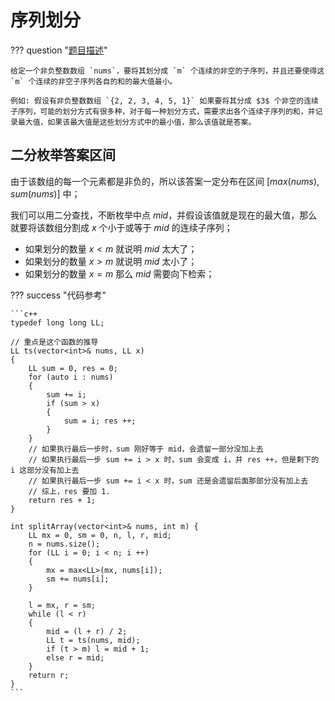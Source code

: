 # 序列划分

??? question "[题目描述](https://leetcode.cn/problems/split-array-largest-sum/)"

    给定一个非负整数数组 `nums`，要将其划分成 `m` 个连续的非空的子序列，并且还要使得这 `m` 个连续的非空子序列各自的和的最大值最小。

    例如: 假设有非负整数数组 `{2, 2, 3, 4, 5, 1}` 如果要将其分成 $3$ 个非空的连续子序列，可能的划分方式有很多种，对于每一种划分方式，需要求出各个连续子序列的和，并记录最大值，如果该最大值是这些划分方式中的最小值，那么该值就是答案。

## 二分枚举答案区间

由于该数组的每一个元素都是非负的，所以该答案一定分布在区间 $[max(nums), sum(nums)]$ 中；

我们可以用二分查找，不断枚举中点 $mid$，并假设该值就是现在的最大值，那么就要将该数组分割成 $x$ 个小于或等于 $mid$ 的连续子序列；

- 如果划分的数量 $x < m$ 就说明 $mid$ 太大了；
- 如果划分的数量 $x > m$ 就说明 $mid$ 太小了；
- 如果划分的数量 $x = m$ 那么 $mid$ 需要向下检索；


??? success "代码参考"

    ```c++
    typedef long long LL;

    // 重点是这个函数的推导
    LL ts(vector<int>& nums, LL x)
    {
        LL sum = 0, res = 0;
        for (auto i : nums)
        {
            sum += i;
            if (sum > x)
            {
                sum = i; res ++;
            }
        }
        // 如果执行最后一步时，sum 刚好等于 mid，会遗留一部分没加上去
        // 如果执行最后一步 sum += i > x 时，sum 会变成 i，并 res ++，但是剩下的 i 这部分没有加上去
        // 如果执行最后一步 sum += i < x 时，sum 还是会遗留后面那部分没有加上去
        // 综上，res 要加 1.
        return res + 1;
    }

    int splitArray(vector<int>& nums, int m) {
        LL mx = 0, sm = 0, n, l, r, mid;
        n = nums.size();
        for (LL i = 0; i < n; i ++)
        {
            mx = max<LL>(mx, nums[i]);
            sm += nums[i];
        }

        l = mx, r = sm;
        while (l < r)
        {
            mid = (l + r) / 2;
            LL t = ts(nums, mid);
            if (t > m) l = mid + 1;
            else r = mid;
        }
        return r;
    }
    ```